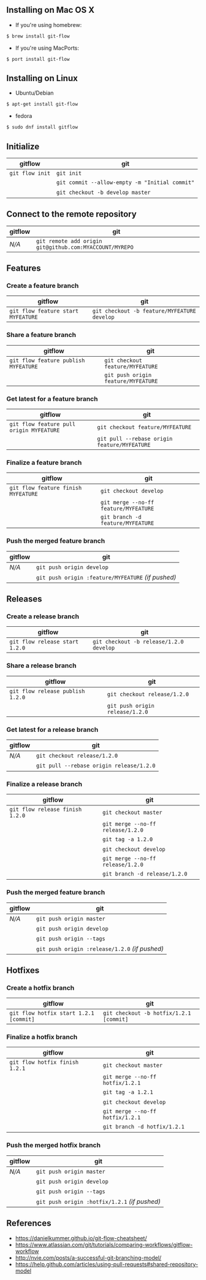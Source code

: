## Installing on Mac OS X

- If you're using homebrew:
```sh
$ brew install git-flow
```
- If you're using MacPorts:
```sh
$ port install git-flow
```
## Installing on Linux
- Ubuntu/Debian
```sh
$ apt-get install git-flow
```
- fedora
```sh
$ sudo dnf install gitflow
```

## Initialize

gitflow | git
--------|-----
`git flow init` | `git init`
&nbsp; | `git commit --allow-empty -m "Initial commit"`
&nbsp; | `git checkout -b develop master`


## Connect to the remote repository

gitflow | git
--------|-----
_N/A_ | `git remote add origin git@github.com:MYACCOUNT/MYREPO`


## Features

### Create a feature branch

gitflow | git
--------|-----
`git flow feature start MYFEATURE` | `git checkout -b feature/MYFEATURE develop`


### Share a feature branch

gitflow | git
--------|-----
`git flow feature publish MYFEATURE` | `git checkout feature/MYFEATURE`
&nbsp; | `git push origin feature/MYFEATURE`


### Get latest for a feature branch

gitflow | git
--------|-----
`git flow feature pull origin MYFEATURE` | `git checkout feature/MYFEATURE`
&nbsp; | `git pull --rebase origin feature/MYFEATURE`


### Finalize a feature branch

gitflow | git
--------|-----
`git flow feature finish MYFEATURE` | `git checkout develop`
&nbsp; | `git merge --no-ff feature/MYFEATURE`
&nbsp; | `git branch -d feature/MYFEATURE`


### Push the merged feature branch

gitflow | git
--------|-----
_N/A_ | `git push origin develop`
&nbsp; | `git push origin :feature/MYFEATURE` _(if pushed)_


## Releases

### Create a release branch

gitflow | git
--------|-----
`git flow release start 1.2.0` | `git checkout -b release/1.2.0 develop`


### Share a release branch

gitflow | git
--------|-----
`git flow release publish 1.2.0` | `git checkout release/1.2.0`
&nbsp; | `git push origin release/1.2.0`


### Get latest for a release branch

gitflow | git
--------|-----
_N/A_ | `git checkout release/1.2.0`
&nbsp; | `git pull --rebase origin release/1.2.0`


### Finalize a release branch

gitflow | git
--------|-----
`git flow release finish 1.2.0` | `git checkout master`
&nbsp; | `git merge --no-ff release/1.2.0`
&nbsp; | `git tag -a 1.2.0`
&nbsp; | `git checkout develop`
&nbsp; | `git merge --no-ff release/1.2.0`
&nbsp; | `git branch -d release/1.2.0`


### Push the merged feature branch

gitflow | git
--------|-----
_N/A_ | `git push origin master`
&nbsp; | `git push origin develop`
&nbsp; | `git push origin --tags`
&nbsp; | `git push origin :release/1.2.0` _(if pushed)_


## Hotfixes

### Create a hotfix branch

gitflow | git
--------|-----
`git flow hotfix start 1.2.1 [commit]` | `git checkout -b hotfix/1.2.1 [commit]`


### Finalize a hotfix branch

gitflow | git
--------|-----
`git flow hotfix finish 1.2.1` | `git checkout master`
&nbsp; | `git merge --no-ff hotfix/1.2.1`
&nbsp; | `git tag -a 1.2.1`
&nbsp; | `git checkout develop`
&nbsp; | `git merge --no-ff hotfix/1.2.1`
&nbsp; | `git branch -d hotfix/1.2.1`


### Push the merged hotfix branch

gitflow | git
--------|-----
_N/A_ | `git push origin master`
&nbsp; | `git push origin develop`
&nbsp; | `git push origin --tags`
&nbsp; | `git push origin :hotfix/1.2.1` _(if pushed)_



## References
 - https://danielkummer.github.io/git-flow-cheatsheet/
 - https://www.atlassian.com/git/tutorials/comparing-workflows/gitflow-workflow
 - http://nvie.com/posts/a-successful-git-branching-model/
 - https://help.github.com/articles/using-pull-requests#shared-repository-model
